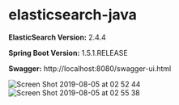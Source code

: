 # elasticsearch-java


**ElasticSearch Version:** 2.4.4

**Spring Boot Version:** 1.5.1.RELEASE

**Swagger:** http://localhost:8080/swagger-ui.html


![Screen Shot 2019-08-05 at 02 52 44](https://user-images.githubusercontent.com/25486099/62431206-f696cc80-b72d-11e9-8355-290b8c91c36c.png)
![Screen Shot 2019-08-05 at 02 55 38](https://user-images.githubusercontent.com/25486099/62431208-f7c7f980-b72d-11e9-9576-1ab374c3ed1b.png)
